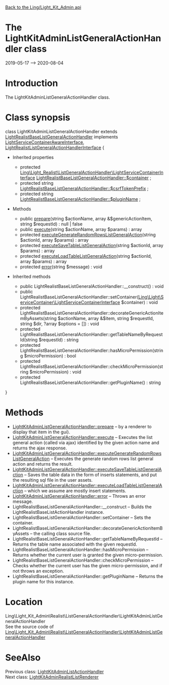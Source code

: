 [Back to the Ling/Light_Kit_Admin api](https://github.com/lingtalfi/Light_Kit_Admin/blob/master/doc/api/Ling/Light_Kit_Admin.md)



The LightKitAdminListGeneralActionHandler class
================
2019-05-17 --> 2020-08-04






Introduction
============

The LightKitAdminListGeneralActionHandler class.



Class synopsis
==============


class <span class="pl-k">LightKitAdminListGeneralActionHandler</span> extends [LightRealistBaseListGeneralActionHandler](https://github.com/lingtalfi/Light_Realist/blob/master/doc/api/Ling/Light_Realist/ListGeneralActionHandler/LightRealistBaseListGeneralActionHandler.md) implements [LightServiceContainerAwareInterface](https://github.com/lingtalfi/Light/blob/master/doc/api/Ling/Light/ServiceContainer/LightServiceContainerAwareInterface.md), [LightRealistListGeneralActionHandlerInterface](https://github.com/lingtalfi/Light_Realist/blob/master/doc/api/Ling/Light_Realist/ListGeneralActionHandler/LightRealistListGeneralActionHandlerInterface.md) {

- Inherited properties
    - protected [Ling\Light_Realist\ListGeneralActionHandler\LightServiceContainerInterface](https://github.com/lingtalfi/Light_Realist/blob/master/doc/api/Ling/Light_Realist/ListGeneralActionHandler/LightServiceContainerInterface.md) [LightRealistBaseListGeneralActionHandler::$container](#property-container) ;
    - protected string [LightRealistBaseListGeneralActionHandler::$csrfTokenPrefix](#property-csrfTokenPrefix) ;
    - protected string [LightRealistBaseListGeneralActionHandler::$pluginName](#property-pluginName) ;

- Methods
    - public [prepare](https://github.com/lingtalfi/Light_Kit_Admin/blob/master/doc/api/Ling/Light_Kit_Admin/Realist/ListGeneralActionHandler/LightKitAdminListGeneralActionHandler/prepare.md)(string $actionName, array &$genericActionItem, string $requestId) : null | false
    - public [execute](https://github.com/lingtalfi/Light_Kit_Admin/blob/master/doc/api/Ling/Light_Kit_Admin/Realist/ListGeneralActionHandler/LightKitAdminListGeneralActionHandler/execute.md)(string $actionName, array $params) : array
    - protected [executeGenerateRandomRowsListGeneralAction](https://github.com/lingtalfi/Light_Kit_Admin/blob/master/doc/api/Ling/Light_Kit_Admin/Realist/ListGeneralActionHandler/LightKitAdminListGeneralActionHandler/executeGenerateRandomRowsListGeneralAction.md)(string $actionId, array $params) : array
    - protected [executeSaveTableListGeneralAction](https://github.com/lingtalfi/Light_Kit_Admin/blob/master/doc/api/Ling/Light_Kit_Admin/Realist/ListGeneralActionHandler/LightKitAdminListGeneralActionHandler/executeSaveTableListGeneralAction.md)(string $actionId, array $params) : array
    - protected [executeLoadTableListGeneralAction](https://github.com/lingtalfi/Light_Kit_Admin/blob/master/doc/api/Ling/Light_Kit_Admin/Realist/ListGeneralActionHandler/LightKitAdminListGeneralActionHandler/executeLoadTableListGeneralAction.md)(string $actionId, array $params) : array
    - protected [error](https://github.com/lingtalfi/Light_Kit_Admin/blob/master/doc/api/Ling/Light_Kit_Admin/Realist/ListGeneralActionHandler/LightKitAdminListGeneralActionHandler/error.md)(string $message) : void

- Inherited methods
    - public LightRealistBaseListGeneralActionHandler::__construct() : void
    - public LightRealistBaseListGeneralActionHandler::setContainer([Ling\Light\ServiceContainer\LightServiceContainerInterface](https://github.com/lingtalfi/Light/blob/master/doc/api/Ling/Light/ServiceContainer/LightServiceContainerInterface.md) $container) : void
    - protected LightRealistBaseListGeneralActionHandler::decorateGenericActionItemByAssets(string $actionName, array &$item, string $requestId, string $dir, ?array $options = []) : void
    - protected LightRealistBaseListGeneralActionHandler::getTableNameByRequestId(string $requestId) : string
    - protected LightRealistBaseListGeneralActionHandler::hasMicroPermission(string $microPermission) : bool
    - protected LightRealistBaseListGeneralActionHandler::checkMicroPermission(string $microPermission) : void
    - protected LightRealistBaseListGeneralActionHandler::getPluginName() : string

}






Methods
==============

- [LightKitAdminListGeneralActionHandler::prepare](https://github.com/lingtalfi/Light_Kit_Admin/blob/master/doc/api/Ling/Light_Kit_Admin/Realist/ListGeneralActionHandler/LightKitAdminListGeneralActionHandler/prepare.md) &ndash; by a renderer to display that item in the gui).
- [LightKitAdminListGeneralActionHandler::execute](https://github.com/lingtalfi/Light_Kit_Admin/blob/master/doc/api/Ling/Light_Kit_Admin/Realist/ListGeneralActionHandler/LightKitAdminListGeneralActionHandler/execute.md) &ndash; Executes the list general action (called via ajax) identified by the given action name and returns the ajax response.
- [LightKitAdminListGeneralActionHandler::executeGenerateRandomRowsListGeneralAction](https://github.com/lingtalfi/Light_Kit_Admin/blob/master/doc/api/Ling/Light_Kit_Admin/Realist/ListGeneralActionHandler/LightKitAdminListGeneralActionHandler/executeGenerateRandomRowsListGeneralAction.md) &ndash; Executes the generate random rows list general action and returns the result.
- [LightKitAdminListGeneralActionHandler::executeSaveTableListGeneralAction](https://github.com/lingtalfi/Light_Kit_Admin/blob/master/doc/api/Ling/Light_Kit_Admin/Realist/ListGeneralActionHandler/LightKitAdminListGeneralActionHandler/executeSaveTableListGeneralAction.md) &ndash; Saves the table data in the form of inserts statements, and put the resulting sql file in the user assets.
- [LightKitAdminListGeneralActionHandler::executeLoadTableListGeneralAction](https://github.com/lingtalfi/Light_Kit_Admin/blob/master/doc/api/Ling/Light_Kit_Admin/Realist/ListGeneralActionHandler/LightKitAdminListGeneralActionHandler/executeLoadTableListGeneralAction.md) &ndash; which we assume are mostly insert statements.
- [LightKitAdminListGeneralActionHandler::error](https://github.com/lingtalfi/Light_Kit_Admin/blob/master/doc/api/Ling/Light_Kit_Admin/Realist/ListGeneralActionHandler/LightKitAdminListGeneralActionHandler/error.md) &ndash; Throws an error message.
- LightRealistBaseListGeneralActionHandler::__construct &ndash; Builds the LightRealistBaseListActionHandler instance.
- LightRealistBaseListGeneralActionHandler::setContainer &ndash; Sets the container.
- LightRealistBaseListGeneralActionHandler::decorateGenericActionItemByAssets &ndash; the calling class source file.
- LightRealistBaseListGeneralActionHandler::getTableNameByRequestId &ndash; Returns the table name associated with the given requestId.
- LightRealistBaseListGeneralActionHandler::hasMicroPermission &ndash; Returns whether the current user is granted the given micro-permission.
- LightRealistBaseListGeneralActionHandler::checkMicroPermission &ndash; Checks whether the current user has the given micro-permission, and if not throws an exception.
- LightRealistBaseListGeneralActionHandler::getPluginName &ndash; Returns the plugin name for this instance.





Location
=============
Ling\Light_Kit_Admin\Realist\ListGeneralActionHandler\LightKitAdminListGeneralActionHandler<br>
See the source code of [Ling\Light_Kit_Admin\Realist\ListGeneralActionHandler\LightKitAdminListGeneralActionHandler](https://github.com/lingtalfi/Light_Kit_Admin/blob/master/Realist/ListGeneralActionHandler/LightKitAdminListGeneralActionHandler.php)



SeeAlso
==============
Previous class: [LightKitAdminListActionHandler](https://github.com/lingtalfi/Light_Kit_Admin/blob/master/doc/api/Ling/Light_Kit_Admin/Realist/ListActionHandler/LightKitAdminListActionHandler.md)<br>Next class: [LightKitAdminRealistListRenderer](https://github.com/lingtalfi/Light_Kit_Admin/blob/master/doc/api/Ling/Light_Kit_Admin/Realist/Rendering/LightKitAdminRealistListRenderer.md)<br>
